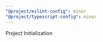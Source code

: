 ```yaml
---
"@project/eslint-config": minor
"@project/typescript-config": minor
---
```


Project Initialization
